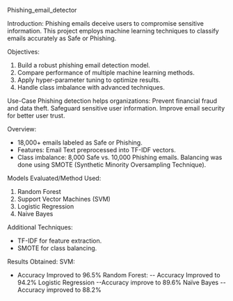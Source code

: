  Phishing_email_detector

Introduction:
Phishing emails deceive users to compromise sensitive information. 
This project employs machine learning techniques to classify emails accurately as Safe or Phishing.

Objectives:
1. Build a robust phishing email detection model.
2. Compare performance of multiple machine learning methods.
3. Apply hyper-parameter tuning to optimize results.
4. Handle class imbalance with advanced techniques.

Use-Case
Phishing detection helps organizations:
Prevent financial fraud and data theft.
Safeguard sensitive user information.
Improve email security for better user trust.

Overview:
- 18,000+ emails labeled as Safe or Phishing.
- Features: Email Text preprocessed into TF-IDF vectors.
- Class imbalance: 8,000 Safe vs. 10,000 Phishing emails.
Balancing was done using SMOTE (Synthetic Minority Oversampling Technique).

Models Evaluated/Method Used:
1. Random Forest
2. Support Vector Machines (SVM)
3. Logistic Regression
4. Naive Bayes

Additional Techniques:
- TF-IDF for feature extraction.
- SMOTE for class balancing.

Results Obtained:
SVM:
- Accuracy Improved to 96.5%
Random Forest:
-- Accuracy Improved to 94.2%
Logistic Regression
--Accuracy improve to 89.6%
Naïve Bayes
--Accuracy improved to 88.2%


